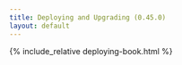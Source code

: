 ```yaml
---
title: Deploying and Upgrading (0.45.0)
layout: default
---
```


{% include_relative deploying-book.html %}

